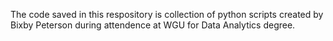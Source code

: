 The code saved in this respository is collection of python scripts created by Bixby Peterson during attendence at WGU for Data Analytics degree.
